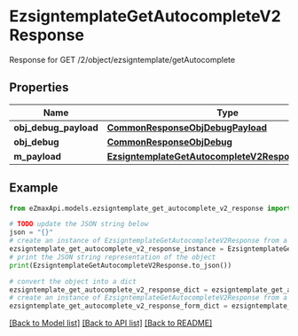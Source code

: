# EzsigntemplateGetAutocompleteV2Response

Response for GET /2/object/ezsigntemplate/getAutocomplete

## Properties

Name | Type | Description | Notes
------------ | ------------- | ------------- | -------------
**obj_debug_payload** | [**CommonResponseObjDebugPayload**](CommonResponseObjDebugPayload.md) |  | 
**obj_debug** | [**CommonResponseObjDebug**](CommonResponseObjDebug.md) |  | [optional] 
**m_payload** | [**EzsigntemplateGetAutocompleteV2ResponseMPayload**](EzsigntemplateGetAutocompleteV2ResponseMPayload.md) |  | 

## Example

```python
from eZmaxApi.models.ezsigntemplate_get_autocomplete_v2_response import EzsigntemplateGetAutocompleteV2Response

# TODO update the JSON string below
json = "{}"
# create an instance of EzsigntemplateGetAutocompleteV2Response from a JSON string
ezsigntemplate_get_autocomplete_v2_response_instance = EzsigntemplateGetAutocompleteV2Response.from_json(json)
# print the JSON string representation of the object
print(EzsigntemplateGetAutocompleteV2Response.to_json())

# convert the object into a dict
ezsigntemplate_get_autocomplete_v2_response_dict = ezsigntemplate_get_autocomplete_v2_response_instance.to_dict()
# create an instance of EzsigntemplateGetAutocompleteV2Response from a dict
ezsigntemplate_get_autocomplete_v2_response_form_dict = ezsigntemplate_get_autocomplete_v2_response.from_dict(ezsigntemplate_get_autocomplete_v2_response_dict)
```
[[Back to Model list]](../README.md#documentation-for-models) [[Back to API list]](../README.md#documentation-for-api-endpoints) [[Back to README]](../README.md)


